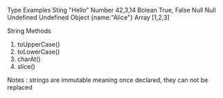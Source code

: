 Type          Examples
Sting         "Hello"
Number        42,3,14
Bolean        True, False
Null          Null
Undefined     Undefined
Object        {name:"Alice"}
Array         [1,2,3]


String Methods
1. toUpperCase()
2. toLowerCase()
3. charAt()
4. slice()

Notes : strings are immutable meaning once declared, they can not be replaced